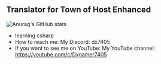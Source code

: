 ## Translator for Town of Host Enhanced 

![Anurag's GitHub stats](https://github-readme-stats.vercel.app/api?username=Dxgamer7405&show_icons=true&theme=minimal)


- learning csharp
- How to reach me: My Discord: dx7405
- If you want to see me on YouTube: My YouTube channel: https://youtube.com/c/Dxgamer7405
